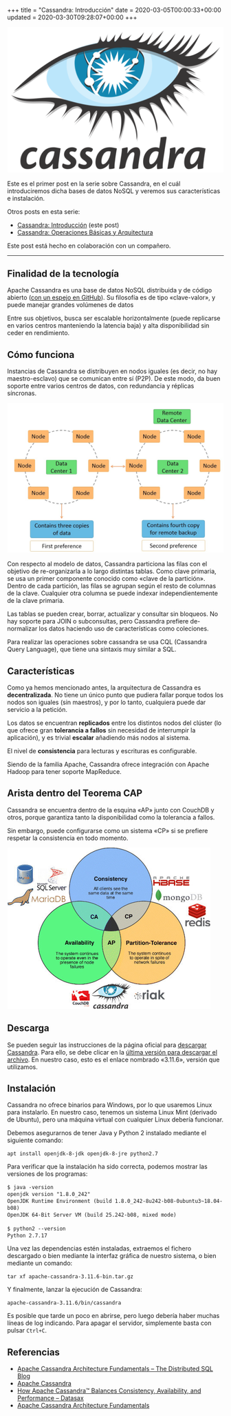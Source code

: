 +++
title = "Cassandra: Introducción"
date = 2020-03-05T00:00:33+00:00
updated = 2020-03-30T09:28:07+00:00
+++

![](1200px-Cassandra_logo.png)

Este es el primer post en la serie sobre Cassandra, en el cuál introduciremos dicha bases de datos NoSQL y veremos sus características e instalación.

Otros posts en esta serie:

* [Cassandra: Introducción](/blog/mdad/cassandra-introduccion/) (este post)
* [Cassandra: Operaciones Básicas y Arquitectura](/blog/mdad/cassandra-operaciones-basicas-y-arquitectura/)

Este post está hecho en colaboración con un compañero.

----------

## Finalidad de la tecnología

Apache Cassandra es una base de datos NoSQL distribuida y de código abierto ([con un espejo en GitHub](https://github.com/apache/cassandra)). Su filosofía es de tipo «clave-valor», y puede manejar grandes volúmenes de datos

Entre sus objetivos, busca ser escalable horizontalmente (puede replicarse en varios centros manteniendo la latencia baja) y alta disponibilidad sin ceder en rendimiento.

## Cómo funciona

Instancias de Cassandra se distribuyen en nodos iguales (es decir, no hay maestro-esclavo) que se comunican entre sí (P2P). De este modo, da buen soporte entre varios centros de datos, con redundancia y réplicas síncronas.

![](multiple-data-centers-and-data-replication-in-cassandra.jpg)

Con respecto al modelo de datos, Cassandra particiona las filas con el objetivo de re-organizarla a lo largo distintas tablas. Como clave primaria, se usa un primer componente conocido como «clave de la partición». Dentro de cada partición, las filas se agrupan según el resto de columnas de la clave. Cualquier otra columna se puede indexar independientemente de la clave primaria.

Las tablas se pueden crear, borrar, actualizar y consultar sin bloqueos. No hay soporte para JOIN o subconsultas, pero Cassandra prefiere de-normalizar los datos haciendo uso de características como coleciones.

Para realizar las operaciones sobre cassandra se usa CQL (Cassandra Query Language), que tiene una sintaxis muy similar a SQL.

## Características

Como ya hemos mencionado antes, la arquitectura de Cassandra es **decentralizada**. No tiene un único punto que pudiera fallar porque todos los nodos son iguales (sin maestros), y por lo tanto, cualquiera puede dar servicio a la petición.

Los datos se encuentran **replicados** entre los distintos nodos del clúster (lo que ofrece gran **tolerancia a fallos** sin necesidad de interrumpir la aplicación), y es trivial **escalar** añadiendo más nodos al sistema.

El nivel de **consistencia** para lecturas y escrituras es configurable.

Siendo de la familia Apache, Cassandra ofrece integración con Apache Hadoop para tener soporte MapReduce.

## Arista dentro del Teorema CAP

Cassandra se encuentra dentro de la esquina «AP» junto con CouchDB y otros, porque garantiza tanto la disponibilidad como la tolerancia a fallos.

Sin embargo, puede configurarse como un sistema «CP» si se prefiere respetar la consistencia en todo momento.

![](0.jpeg)

## Descarga

Se pueden seguir las instrucciones de la página oficial para [descargar Cassandra](https://cassandra.apache.org/download/). Para ello, se debe clicar en la [última versión para descargar el archivo](https://www.apache.org/dyn/closer.lua/cassandra/3.11.6/apache-cassandra-3.11.6-bin.tar.gz). En nuestro caso, esto es el enlace nombrado «3.11.6», versión que utilizamos.

## Instalación

Cassandra no ofrece binarios para Windows, por lo que usaremos Linux para instalarlo. En nuestro caso, tenemos un sistema Linux Mint (derivado de Ubuntu), pero una máquina virtual con cualquier Linux debería funcionar.

Debemos asegurarnos de tener Java y Python 2 instalado mediante el siguiente comando:

```
apt install openjdk-8-jdk openjdk-8-jre python2.7
```

Para verificar que la instalación ha sido correcta, podemos mostrar las versiones de los programas:

```
$ java -version
openjdk version "1.8.0_242"
OpenJDK Runtime Environment (build 1.8.0_242-8u242-b08-0ubuntu3~18.04-b08)
OpenJDK 64-Bit Server VM (build 25.242-b08, mixed mode)

$ python2 --version
Python 2.7.17
```

Una vez las dependencias estén instaladas, extraemos el fichero descargado o bien mediante la interfaz gráfica de nuestro sistema, o bien mediante un comando:

```
tar xf apache-cassandra-3.11.6-bin.tar.gz
```

Y finalmente, lanzar la ejecución de Cassandra:

```
apache-cassandra-3.11.6/bin/cassandra
```

Es posible que tarde un poco en abrirse, pero luego debería haber muchas líneas de log indicando. Para apagar el servidor, simplemente basta con pulsar `Ctrl+C`.

## Referencias

* [Apache Cassandra Architecture Fundamentals – The Distributed SQL Blog](https://blog.yugabyte.com/apache-cassandra-architecture-how-it-works-lightweight-transactions/)
* [Apache Cassandra](https://cassandra.apache.org/)
* [How Apache Cassandra™ Balances Consistency, Availability, and Performance – Datasax](https://www.datastax.com/blog/2019/05/how-apache-cassandratm-balances-consistency-availability-and-performance)
* [Apache Cassandra Architecture Fundamentals](https://blog.yugabyte.com/apache-cassandra-architecture-how-it-works-lightweight-transactions/)